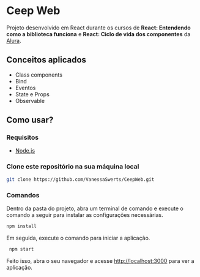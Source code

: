 # Ceep Web

Projeto desenvolvido em React durante os cursos de **React: Entendendo como a biblioteca funciona** e **React: Ciclo de vida dos componentes** da [Alura](https://cursos.alura.com.br/). 

## Conceitos aplicados
  - Class components
  - Bind
  - Eventos
  - State e Props
  - Observable  

## Como usar?

### Requisitos
  - [Node.js](https://nodejs.org/en/)  
 
### Clone este repositório na sua máquina local
```sh
git clone https://github.com/VanessaSwerts/CeepWeb.git
```

### Comandos

Dentro da pasta do projeto, abra um terminal de comando e execute o comando a seguir para instalar as configurações necessárias. 
```sh
npm install
```
Em seguida, execute o comando para iniciar a aplicação.
```sh
 npm start
 ```
 
Feito isso, abra o seu navegador e acesse [http://localhost:3000](http://localhost:3000) para ver a aplicação. 

